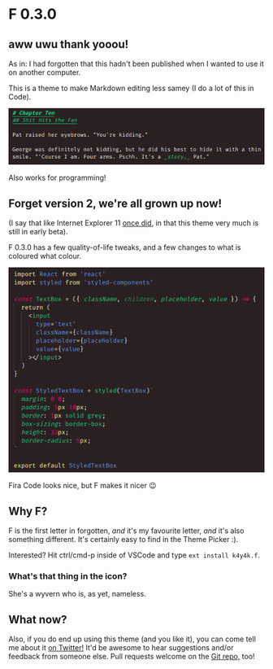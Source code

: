 # F 0.3.0

## aww uwu thank yooou!

As in: I had forgotten that this hadn't been published when I wanted to use it on another computer.

This is a theme to make Markdown editing less samey (I do a lot of this in Code).

![F is for "far out this is great"](./img/example-md.png)

Also works for programming!

## Forget version 2, we're all grown up now!

(I say that like Internet Explorer 11 [once did](https://www.youtube.com/watch?v=f9Jl6HlX3bM), in that this theme very much is still in early beta).

F 0.3.0 has a few quality-of-life tweaks, and a few changes to what is coloured what colour.

![yeah baby, check that screenshot](./img/example.png)

Fira Code looks nice, but F makes it nicer :wink:

## Why F?

F is the first letter in forgotten, _and_ it's my favourite letter, _and_ it's also something different. It's certainly easy to find in the Theme Picker :).

Interested? Hit ctrl/cmd-p inside of VSCode and type `ext install k4y4k.f`.

### What's that thing in the icon?

She's a wyvern who is, as yet, nameless.

## What now?

Also, if you do end up using this theme (and you like it), you can come tell me about it [on Twitter!](https://twitter.com/by_k4y4k) It'd be awesome to hear suggestions and/or feedback from someone else. Pull requests welcome on the [Git repo,](https://github.com/by-k4y4k/F-vscode-theme) too!
